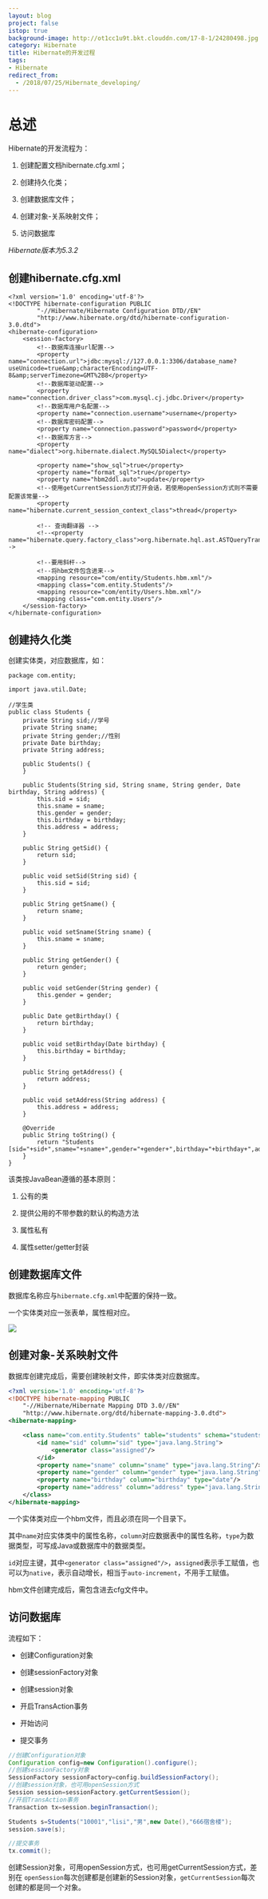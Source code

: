 ```yaml
---
layout: blog
project: false
istop: true
background-image: http://ot1cc1u9t.bkt.clouddn.com/17-8-1/24280498.jpg
category: Hibernate
title: Hibernate的开发过程
tags:
- Hibernate
redirect_from:
  - /2018/07/25/Hibernate_developing/
---
```


# 总述

Hibernate的开发流程为：

1. 创建配置文档hibernate.cfg.xml；

2. 创建持久化类；

3. 创建数据库文件；

4. 创建对象-关系映射文件；

5. 访问数据库

*Hibernate版本为5.3.2*

## 创建hibernate.cfg.xml

```
<?xml version='1.0' encoding='utf-8'?>
<!DOCTYPE hibernate-configuration PUBLIC
        "-//Hibernate/Hibernate Configuration DTD//EN"
        "http://www.hibernate.org/dtd/hibernate-configuration-3.0.dtd">
<hibernate-configuration>
    <session-factory>
        <!--数据库连接url配置-->
        <property name="connection.url">jdbc:mysql://127.0.0.1:3306/database_name?useUnicode=true&amp;characterEncoding=UTF-8&amp;serverTimezone=GMT%2B8</property>
        <!--数据库驱动配置-->
        <property name="connection.driver_class">com.mysql.cj.jdbc.Driver</property>
        <!--数据库用户名配置-->
        <property name="connection.username">username</property>
        <!--数据库密码配置-->
        <property name="connection.password">password</property>
        <!--数据库方言-->
        <property name="dialect">org.hibernate.dialect.MySQL5Dialect</property>

        <property name="show_sql">true</property>
        <property name="format_sql">true</property>
        <property name="hbm2ddl.auto">update</property>
        <!--使用getCurrentSession方式打开会话，若使用openSession方式则不需要配置该常量-->
        <property name="hibernate.current_session_context_class">thread</property>

        <!-- 查询翻译器 -->
        <!--<property name="hibernate.query.factory_class">org.hibernate.hql.ast.ASTQueryTranslatorFactory</property>-->

        <!--要用斜杆-->
        <!--将hbm文件包含进来-->
        <mapping resource="com/entity/Students.hbm.xml"/>
        <mapping class="com.entity.Students"/>
        <mapping resource="com/entity/Users.hbm.xml"/>
        <mapping class="com.entity.Users"/>
    </session-factory>
</hibernate-configuration>
```

## 创建持久化类

创建实体类，对应数据库，如：

```
package com.entity;

import java.util.Date;

//学生类
public class Students {
    private String sid;//学号
    private String sname;
    private String gender;//性别
    private Date birthday;
    private String address;

    public Students() {
    }

    public Students(String sid, String sname, String gender, Date birthday, String address) {
        this.sid = sid;
        this.sname = sname;
        this.gender = gender;
        this.birthday = birthday;
        this.address = address;
    }

    public String getSid() {
        return sid;
    }

    public void setSid(String sid) {
        this.sid = sid;
    }

    public String getSname() {
        return sname;
    }

    public void setSname(String sname) {
        this.sname = sname;
    }

    public String getGender() {
        return gender;
    }

    public void setGender(String gender) {
        this.gender = gender;
    }

    public Date getBirthday() {
        return birthday;
    }

    public void setBirthday(Date birthday) {
        this.birthday = birthday;
    }

    public String getAddress() {
        return address;
    }

    public void setAddress(String address) {
        this.address = address;
    }

    @Override
    public String toString() {
        return "Students [sid="+sid+",sname="+sname+",gender="+gender+",birthday="+birthday+",address="+address+"]";
    }
}

```

该类按JavaBean遵循的基本原则：
1. 公有的类

2. 提供公用的不带参数的默认的构造方法

3. 属性私有

4. 属性setter/getter封装

## 创建数据库文件

数据库名称应与``hibernate.cfg.xml``中配置的保持一致。

一个实体类对应一张表单，属性相对应。

<img src="/style/images/passage/Hibernate_developing_database.png">

## 创建对象-关系映射文件

数据库创建完成后，需要创建映射文件，即实体类对应数据库。

```xml
<?xml version='1.0' encoding='utf-8'?>
<!DOCTYPE hibernate-mapping PUBLIC
    "-//Hibernate/Hibernate Mapping DTD 3.0//EN"
    "http://www.hibernate.org/dtd/hibernate-mapping-3.0.dtd">
<hibernate-mapping>

    <class name="com.entity.Students" table="students" schema="students_manager">
        <id name="sid" column="sid" type="java.lang.String">
            <generator class="assigned"/>
        </id>
        <property name="sname" column="sname" type="java.lang.String"/>
        <property name="gender" column="gender" type="java.lang.String"/>
        <property name="birthday" column="birthday" type="date"/>
        <property name="address" column="address" type="java.lang.String"/>
    </class>
</hibernate-mapping>
```

一个实体类对应一个hbm文件，而且必须在同一个目录下。

其中``name``对应实体类中的属性名称，``column``对应数据表中的属性名称，``type``为数据类型，可写成Java或数据库中的数据类型。

``id``对应主键，其中``<generator class="assigned"/>``，``assigned``表示手工赋值，也可以为``native``，表示自动增长，相当于``auto-increment``，不用手工赋值。

hbm文件创建完成后，需包含进去cfg文件中。

## 访问数据库

流程如下：

- 创建Configuration对象

- 创建sessionFactory对象

- 创建session对象

- 开启TransAction事务

- 开始访问

- 提交事务

```java
//创建Configuration对象
Configuration config=new Configuration().configure();
//创建sessionFactory对象
SessionFactory sessionFactory=config.buildSessionFactory();
//创建session对象，也可用openSession方式
Session session=sessionFactory.getCurrentSession();
//开启TransAction事务
Transaction tx=session.beginTransaction();

Students s=Students("10001","lisi","男",new Date(),"666宿舍楼");
session.save(s);

//提交事务
tx.commit();
```

创建Session对象，可用openSession方式，也可用getCurrentSession方式，差别在 ``openSession``每次创建都是创建新的Session对象，``getCurrentSession``每次创建的都是同一个对象。